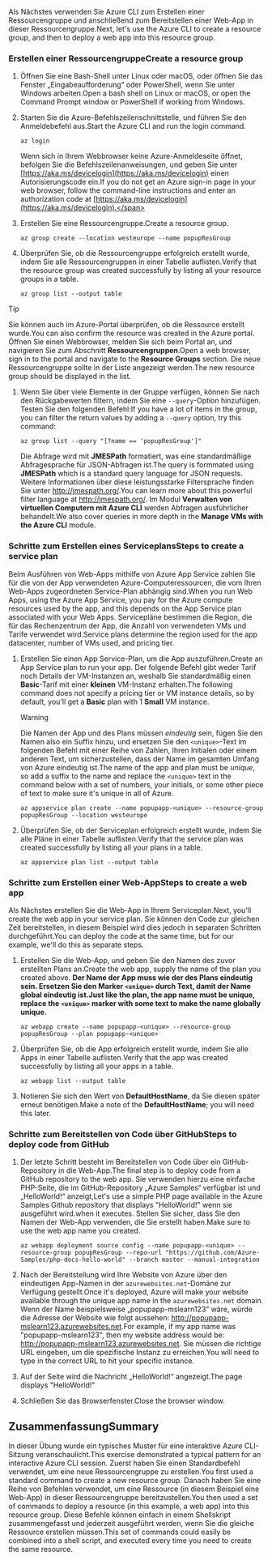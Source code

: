 <span data-ttu-id="4ac3e-101">Als Nächstes verwenden Sie Azure CLI zum Erstellen einer Ressourcengruppe und anschließend zum Bereitstellen einer Web-App in dieser Ressourcengruppe.</span><span class="sxs-lookup"><span data-stu-id="4ac3e-101">Next, let's use the Azure CLI to create a resource group, and then to deploy a web app into this resource group.</span></span> 

### <a name="create-a-resource-group"></a><span data-ttu-id="4ac3e-102">Erstellen einer Ressourcengruppe</span><span class="sxs-lookup"><span data-stu-id="4ac3e-102">Create a resource group</span></span>

1. <span data-ttu-id="4ac3e-103">Öffnen Sie eine Bash-Shell unter Linux oder macOS, oder öffnen Sie das Fenster „Eingabeaufforderung“ oder PowerShell, wenn Sie unter Windows arbeiten.</span><span class="sxs-lookup"><span data-stu-id="4ac3e-103">Open a bash shell on Linux or macOS, or open the Command Prompt window or PowerShell if working from Windows.</span></span>

1. <span data-ttu-id="4ac3e-104">Starten Sie die Azure-Befehlszeilenschnittstelle, und führen Sie den Anmeldebefehl aus.</span><span class="sxs-lookup"><span data-stu-id="4ac3e-104">Start the Azure CLI and run the login command.</span></span>

    ```azurecli
    az login
    ```
    <span data-ttu-id="4ac3e-105">Wenn sich in Ihrem Webbrowser keine Azure-Anmeldeseite öffnet, befolgen Sie die Befehlszeilenanweisungen, und geben Sie unter [https://aka.ms/devicelogin](https://aka.ms/devicelogin) einen Autorisierungscode ein.</span><span class="sxs-lookup"><span data-stu-id="4ac3e-105">If you do not get an Azure sign-in page in your web browser, follow the command-line instructions and enter an authorization code at [https://aka.ms/devicelogin](https://aka.ms/devicelogin).</span></span>

1. <span data-ttu-id="4ac3e-106">Erstellen Sie eine Ressourcengruppe.</span><span class="sxs-lookup"><span data-stu-id="4ac3e-106">Create a resource group.</span></span>

    ```azurecli
    az group create --location westeurope --name popupResGroup
    ```

1. <span data-ttu-id="4ac3e-107">Überprüfen Sie, ob die Ressourcengruppe erfolgreich erstellt wurde, indem Sie alle Ressourcengruppen in einer Tabelle auflisten.</span><span class="sxs-lookup"><span data-stu-id="4ac3e-107">Verify that the resource group was created successfully by listing all your resource groups in a table.</span></span>

    ```azurecli
    az group list --output table
    ```

> [!TIP]
> <span data-ttu-id="4ac3e-108">Sie können auch im Azure-Portal überprüfen, ob die Ressource erstellt wurde.</span><span class="sxs-lookup"><span data-stu-id="4ac3e-108">You can also confirm the resource was created in the Azure portal.</span></span> <span data-ttu-id="4ac3e-109">Öffnen Sie einen Webbrowser, melden Sie sich beim Portal an, und navigieren Sie zum Abschnitt **Ressourcengruppen**.</span><span class="sxs-lookup"><span data-stu-id="4ac3e-109">Open a web browser, sign in to the portal and navigate to the **Resource Groups** section.</span></span> <span data-ttu-id="4ac3e-110">Die neue Ressourcengruppe sollte in der Liste angezeigt werden.</span><span class="sxs-lookup"><span data-stu-id="4ac3e-110">The new resource group should be displayed in the list.</span></span>

1. <span data-ttu-id="4ac3e-111">Wenn Sie über viele Elemente in der Gruppe verfügen, können Sie nach den Rückgabewerten filtern, indem Sie eine `--query`-Option hinzufügen. Testen Sie den folgenden Befehl:</span><span class="sxs-lookup"><span data-stu-id="4ac3e-111">If you have a lot of items in the group, you can filter the return values by adding a `--query` option, try this command:</span></span>

    ```azurecli
    az group list --query "[?name == 'popupResGroup']"
    ```

    <span data-ttu-id="4ac3e-112">Die Abfrage wird mit **JMESPath** formatiert, was eine standardmäßige Abfragesprache für JSON-Abfragen ist.</span><span class="sxs-lookup"><span data-stu-id="4ac3e-112">The query is formmated using **JMESPath** which is a standard query language for JSON requests.</span></span> <span data-ttu-id="4ac3e-113">Weitere Informationen über diese leistungsstarke Filtersprache finden Sie unter <http://jmespath.org/>.</span><span class="sxs-lookup"><span data-stu-id="4ac3e-113">You can learn more about this powerful filter language at <http://jmespath.org/>.</span></span> <span data-ttu-id="4ac3e-114">Im Modul **Verwalten von virtuellen Computern mit Azure CLI** werden Abfragen ausführlicher behandelt.</span><span class="sxs-lookup"><span data-stu-id="4ac3e-114">We also cover queries in more depth in the **Manage VMs with the Azure CLI** module.</span></span>

### <a name="steps-to-create-a-service-plan"></a><span data-ttu-id="4ac3e-115">Schritte zum Erstellen eines Serviceplans</span><span class="sxs-lookup"><span data-stu-id="4ac3e-115">Steps to create a service plan</span></span>

<span data-ttu-id="4ac3e-116">Beim Ausführen von Web-Apps mithilfe von Azure App Service zahlen Sie für die von der App verwendeten Azure-Computeressourcen, die vom Ihren Web-Apps zugeordneten Service-Plan abhängig sind.</span><span class="sxs-lookup"><span data-stu-id="4ac3e-116">When you run Web Apps, using the Azure App Service, you pay for the Azure compute resources used by the app, and this depends on the App Service plan associated with your Web Apps.</span></span> <span data-ttu-id="4ac3e-117">Servicepläne bestimmen die Region, die für das Rechenzentrum der App, die Anzahl von verwendeten VMs und Tarife verwendet wird.</span><span class="sxs-lookup"><span data-stu-id="4ac3e-117">Service plans determine the region used for the app datacenter, number of VMs used, and pricing tier.</span></span>

1. <span data-ttu-id="4ac3e-118">Erstellen Sie einen App Service-Plan, um die App auszuführen.</span><span class="sxs-lookup"><span data-stu-id="4ac3e-118">Create an App Service plan to run your app.</span></span> <span data-ttu-id="4ac3e-119">Der folgende Befehl gibt weder Tarif noch Details der VM-Instanzen an, weshalb Sie standardmäßig einen **Basic**-Tarif mit einer **kleinen** VM-Instanz erhalten.</span><span class="sxs-lookup"><span data-stu-id="4ac3e-119">The following command does not specify a pricing tier or VM instance details, so by default, you'll get a **Basic** plan with 1 **Small** VM instance.</span></span>

    > [!WARNING]
    > <span data-ttu-id="4ac3e-120">Die Namen der App und des Plans müssen _eindeutig_ sein, fügen Sie den Namen also ein Suffix hinzu, und ersetzen Sie den `<unique>`-Text im folgenden Befehl mit einer Reihe von Zahlen, Ihren Initialen oder einem anderen Text, um sicherzustellen, dass der Name im gesamten Umfang von Azure eindeutig ist.</span><span class="sxs-lookup"><span data-stu-id="4ac3e-120">The name of the app and plan must be _unique_, so add a suffix to the name and replace the `<unique>` text in the command below with a set of numbers, your initials, or some other piece of text to make sure it's unique in all of Azure.</span></span> 

    ```azurecli
    az appservice plan create --name popupapp-<unique> --resource-group popupResGroup --location westeurope
    ```

1. <span data-ttu-id="4ac3e-121">Überprüfen Sie, ob der Serviceplan erfolgreich erstellt wurde, indem Sie alle Pläne in einer Tabelle auflisten.</span><span class="sxs-lookup"><span data-stu-id="4ac3e-121">Verify that the service plan was created successfully by listing all your plans in a table.</span></span>

    ```azurecli
    az appservice plan list --output table
    ```

### <a name="steps-to-create-a-web-app"></a><span data-ttu-id="4ac3e-122">Schritte zum Erstellen einer Web-App</span><span class="sxs-lookup"><span data-stu-id="4ac3e-122">Steps to create a web app</span></span>

<span data-ttu-id="4ac3e-123">Als Nächstes erstellen Sie die Web-App in Ihrem Serviceplan.</span><span class="sxs-lookup"><span data-stu-id="4ac3e-123">Next, you'll create the web app in your service plan.</span></span> <span data-ttu-id="4ac3e-124">Sie können den Code zur gleichen Zeit bereitstellen, in diesem Beispiel wird dies jedoch in separaten Schritten durchgeführt.</span><span class="sxs-lookup"><span data-stu-id="4ac3e-124">You can deploy the code at the same time, but for our example, we'll do this as separate steps.</span></span>

1. <span data-ttu-id="4ac3e-125">Erstellen Sie die Web-App, und geben Sie den Namen des zuvor erstellten Plans an.</span><span class="sxs-lookup"><span data-stu-id="4ac3e-125">Create the web app, supply the name of the plan you created above.</span></span> <span data-ttu-id="4ac3e-126">**Der Name der App muss wie der des Plans eindeutig sein. Ersetzen Sie den Marker `<unique>` durch Text, damit der Name global eindeutig ist.**</span><span class="sxs-lookup"><span data-stu-id="4ac3e-126">**Just like the plan, the app name must be unique, replace the `<unique>` marker with some text to make the name globally unique.**</span></span>
    ```azurecli
    az webapp create --name popupapp-<unique> --resource-group popupResGroup --plan popupapp-<unique>
    ```

1. <span data-ttu-id="4ac3e-127">Überprüfen Sie, ob die App erfolgreich erstellt wurde, indem Sie alle Apps in einer Tabelle auflisten.</span><span class="sxs-lookup"><span data-stu-id="4ac3e-127">Verify that the app was created successfully by listing all your apps in a table.</span></span>

    ```azurecli
    az webapp list --output table
    ```

1. <span data-ttu-id="4ac3e-128">Notieren Sie sich den Wert von **DefaultHostName**, da Sie diesen später erneut benötigen.</span><span class="sxs-lookup"><span data-stu-id="4ac3e-128">Make a note of the **DefaultHostName**; you will need this later.</span></span>

### <a name="steps-to-deploy-code-from-github"></a><span data-ttu-id="4ac3e-129">Schritte zum Bereitstellen von Code über GitHub</span><span class="sxs-lookup"><span data-stu-id="4ac3e-129">Steps to deploy code from GitHub</span></span>

1. <span data-ttu-id="4ac3e-130">Der letzte Schritt besteht im Bereitstellen von Code über ein GitHub-Repository in die Web-App.</span><span class="sxs-lookup"><span data-stu-id="4ac3e-130">The final step is to deploy code from a GitHub repository to the web app.</span></span> <span data-ttu-id="4ac3e-131">Sie verwenden hierzu eine einfache PHP-Seite, die im GitHub-Repository „Azure Samples“ verfügbar ist und „HelloWorld!“ anzeigt,</span><span class="sxs-lookup"><span data-stu-id="4ac3e-131">Let's use a simple PHP page available in the Azure Samples Github repository that displays "HelloWorld!"</span></span> <span data-ttu-id="4ac3e-132">wenn sie ausgeführt wird.</span><span class="sxs-lookup"><span data-stu-id="4ac3e-132">when it executes.</span></span> <span data-ttu-id="4ac3e-133">Stellen Sie sicher, dass Sie den Namen der Web-App verwenden, die Sie erstellt haben.</span><span class="sxs-lookup"><span data-stu-id="4ac3e-133">Make sure to use the web app name you created.</span></span>

    ```azurecli
    az webapp deployment source config --name popupapp-<unique> --resource-group popupResGroup --repo-url "https://github.com/Azure-Samples/php-docs-hello-world" --branch master --manual-integration
    ```

1. <span data-ttu-id="4ac3e-134">Nach der Bereitstellung wird Ihre Website von Azure über den eindeutigen App-Namen in der `azurewebsites.net`-Domäne zur Verfügung gestellt.</span><span class="sxs-lookup"><span data-stu-id="4ac3e-134">Once it's deployed, Azure will make your website available through the unique app name in the `azurewebsites.net` domain.</span></span> <span data-ttu-id="4ac3e-135">Wenn der Name beispielsweise „popupapp-mslearn123“ wäre, würde die Adresse der Website wie folgt aussehen: <http://popupapp-mslearn123.azurewebsites.net>.</span><span class="sxs-lookup"><span data-stu-id="4ac3e-135">For example, if my app name was "popupapp-mslearn123", then my website address would be: <http://popupapp-mslearn123.azurewebsites.net>.</span></span> <span data-ttu-id="4ac3e-136">Sie müssen die richtige URL eingeben, um die spezifische Instanz zu erreichen.</span><span class="sxs-lookup"><span data-stu-id="4ac3e-136">You will need to type in the correct URL to hit your specific instance.</span></span>

1. <span data-ttu-id="4ac3e-137">Auf der Seite wird die Nachricht „HelloWorld!“ angezeigt.</span><span class="sxs-lookup"><span data-stu-id="4ac3e-137">The page displays "HelloWorld!"</span></span>

1. <span data-ttu-id="4ac3e-138">Schließen Sie das Browserfenster.</span><span class="sxs-lookup"><span data-stu-id="4ac3e-138">Close the browser window.</span></span>

## <a name="summary"></a><span data-ttu-id="4ac3e-139">Zusammenfassung</span><span class="sxs-lookup"><span data-stu-id="4ac3e-139">Summary</span></span>

<span data-ttu-id="4ac3e-140">In dieser Übung wurde ein typisches Muster für eine interaktive Azure CLI-Sitzung veranschaulicht.</span><span class="sxs-lookup"><span data-stu-id="4ac3e-140">This exercise demonstrated a typical pattern for an interactive Azure CLI session.</span></span> <span data-ttu-id="4ac3e-141">Zuerst haben Sie einen Standardbefehl verwendet, um eine neue Ressourcengruppe zu erstellen.</span><span class="sxs-lookup"><span data-stu-id="4ac3e-141">You first used a standard command to create a new resource group.</span></span> <span data-ttu-id="4ac3e-142">Danach haben Sie eine Reihe von Befehlen verwendet, um eine Ressource (in diesem Beispiel eine Web-App) in dieser Ressourcengruppe bereitzustellen.</span><span class="sxs-lookup"><span data-stu-id="4ac3e-142">You then used a set of commands to deploy a resource (in this example, a web app) into this resource group.</span></span> <span data-ttu-id="4ac3e-143">Diese Befehle können einfach in einem Shellskript zusammengefasst und jederzeit ausgeführt werden, wenn Sie die gleiche Ressource erstellen müssen.</span><span class="sxs-lookup"><span data-stu-id="4ac3e-143">This set of commands could easily be combined into a shell script, and executed every time you need to create the same resource.</span></span>
